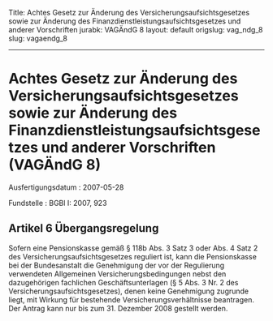Title: Achtes Gesetz zur Änderung des Versicherungsaufsichtsgesetzes sowie zur Änderung
  des Finanzdienstleistungsaufsichtsgesetzes und anderer Vorschriften
jurabk: VAGÄndG 8
layout: default
origslug: vag_ndg_8
slug: vagaendg_8

---

# Achtes Gesetz zur Änderung des Versicherungsaufsichtsgesetzes sowie zur Änderung des Finanzdienstleistungsaufsichtsgesetzes und anderer Vorschriften (VAGÄndG 8)

Ausfertigungsdatum
:   2007-05-28

Fundstelle
:   BGBl I: 2007, 923



## Artikel 6 Übergangsregelung

Sofern eine Pensionskasse gemäß § 118b Abs. 3 Satz 3 oder Abs. 4 Satz
2 des Versicherungsaufsichtsgesetzes reguliert ist, kann die
Pensionskasse bei der Bundesanstalt die Genehmigung der vor der
Regulierung verwendeten Allgemeinen Versicherungsbedingungen nebst den
dazugehörigen fachlichen Geschäftsunterlagen (§ 5 Abs. 3 Nr. 2 des
Versicherungsaufsichtsgesetzes), denen keine Genehmigung zugrunde
liegt, mit Wirkung für bestehende Versicherungsverhältnisse
beantragen. Der Antrag kann nur bis zum 31. Dezember 2008 gestellt
werden.

